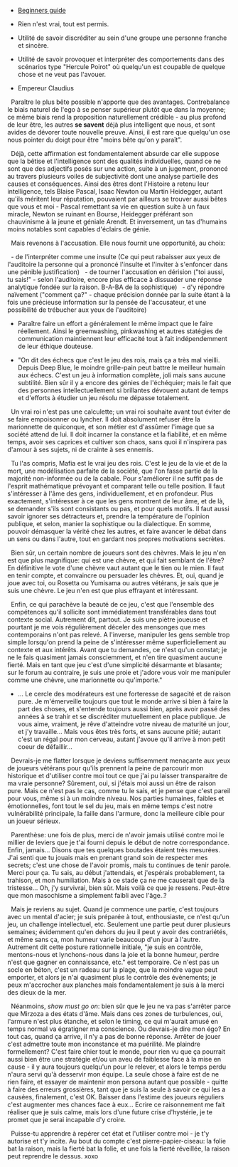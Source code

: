 - [Beginners guide](https://www.zeldadungeon.net/forum/threads/megathread-beginners-guide-to-playing-and-moderating-mafia-index-glossary-faqs-discussion.56679)

- Rien n'est vrai, tout est permis.

- Utilité de savoir discréditer au sein d'une groupe une personne franche et sincère.

- Utilité de savoir provoquer et interpréter des comportements dans des scénarios type "Hercule Poirot" où quelqu'un est coupable de quelque chose et ne veut pas l'avouer.

- Empereur Claudius

  Paraître le plus bête possible n'apporte que des avantages. Contrebalance le biais naturel de l'ego à se penser supérieur plutôt que dans la moyenne; ce même biais rend la proposition naturellement crédible - au plus profond de leur être, les autres **se savent** déjà plus intelligent que nous, et sont avides de dévorer toute nouvelle preuve. Ainsi, il est rare que quelqu'un ose nous pointer du doigt pour être "moins bête qu'on y paraît".

  Déjà, cette affirmation est fondamentalement absurde car elle suppose que la bêtise et l'intelligence sont des qualités individuelles, quand ce ne sont que des adjectifs posés sur une action, suite à un jugement, prononcé au travers plusieurs voiles de subjectivité dont une analyse partielle des causes et conséquences. Ainsi des êtres dont l'Histoire a retenu leur intelligence, tels Blaise Pascal, Isaac Newton ou Martin Heidegger, autant qu'ils méritent leur réputation, pouvaient par ailleurs se trouver aussi bêtes que vous et moi - Pascal remettant sa vie en question suite à un faux miracle, Newton se ruinant en Bourse, Heidegger préférant son chauvinisme à la jeune et géniale Arendt. Et inversement, un tas d'humains moins notables sont capables d'éclairs de génie.

  Mais revenons à l'accusation. Elle nous fournit une opportunité, au choix:

  - de l'interpréter comme une insulte (Ce qui peut rabaisser aux yeux de l'auditoire la personne qui a prononcé l'insulte et l'inviter à s'enfoncer dans une pénible justification)
  - de tourner l'accusation en dérision ("toi aussi, tu sais!" - selon l'auditoire, encore plus efficace à dissuader une réponse analytique fondée sur la raison. B-A-BA de la sophistique)
  - d'y répondre naïvement ("comment ça?" - chaque précision donnée par la suite étant à la fois une précieuse information sur la pensée de l'accusateur, et une possibilité de trébucher aux yeux de l'auditoire)

- Paraître faire un effort a généralement le même impact que le faire réellement. Ainsi le greenwashing, pinkwashing et autres statégies de communication maintiennent leur efficacité tout à fait indépendemment de leur éthique douteuse.

- "On dit des échecs que c'est le jeu des rois, mais ça a très mal vieilli. Depuis Deep Blue, le moindre grille-pain peut battre le meilleur humain aux échecs. C'est un jeu à information complète, joli mais sans aucune subtilité. Bien sûr il y a encore des génies de l'échéquier; mais le fait que des personnes intellectuellement si brillantes dévouent autant de temps et d'efforts à étudier un jeu résolu me dépasse totalement.

  Un vrai roi n'est pas une calculette; un vrai roi souhaite avant tout éviter de se faire empoisonner ou lyncher. Il doit absolument refuser être la marionnette de quiconque, et son métier est d'assûmer l'image que sa société attend de lui. Il doit incarner la constance et la fiabilité, et en même temps, avoir ses caprices et cultiver son chaos, sans quoi il n'inspirera pas d'amour à ses sujets, ni de crainte à ses ennemis.

  Tu l'as compris, Mafia est le vrai jeu des rois. C'est le jeu de la vie et de la mort, une modélisation parfaite de la société, que l'on fasse partie de la majorité non-informée ou de la cabale. Pour s'améliorer il ne suffit pas de l'esprit mathématique prévoyant et comparant telle ou telle position. Il faut s'intéresser à l'âme des gens, individuellement, et en profondeur. Plus exactement, s'intéresser à ce que les gens montrent de leur âme, et de là, se demander s'ils sont consistants ou pas, et pour quels motifs. Il faut aussi savoir ignorer ses détracteurs et, prendre la température de l'opinion publique, et selon, manier la sophistique ou la dialectique. En somme, pouvoir démasquer la vérité chez les autres, et faire avancer le débat dans un sens ou dans l'autre, tout en gardant nos propres motivations secrètes.

  Bien sûr, un certain nombre de joueurs sont des chèvres. Mais le jeu n'en est que plus magnifique: qui est une chèvre, et qui fait semblant de l'être? En définitive le vote d'une chèvre vaut autant que le tien ou le mien. Il faut en tenir compte, et convaincre ou persuader les chèvres. Et, oui, quand je joue avec toi, ou Rosetta ou Yumisama ou autres vétérans, je sais que je suis une chèvre. Le jeu n'en est que plus effrayant et intéressant.

  Enfin, ce qui parachève la beauté de ce jeu, c'est que l'ensemble des compétences qu'il sollicite sont immédiatement transférables dans tout contexte social. Autrement dit, partout. Je suis une piètre joueuse et pourtant je me vois régulièrement déceler des mensonges que mes contemporains n'ont pas relevé. A l'inverse, manipuler les gens semble trop simple lorsqu'on prend la peine de s'intéresser même superficiellement au contexte et aux intérêts. Avant que tu demandes, ce n'est qu'un constat; je ne le fais quasiment jamais consciemment, et n'en tire quasiment aucune fierté. Mais en tant que jeu c'est d'une simplicité désarmante et blasante; sur le forum au contraire, je suis une proie et j'adore vous voir me manipuler comme une chèvre, une marionnette ou qu'importe."

- ... Le cercle des modérateurs est une forteresse de sagacité et de raison pure. Je m'émerveille toujours que tout le monde arrive si bien à faire la part des choses, et s'entende toujours aussi bien, après avoir passé des années à se trahir et se discréditer mutuellement en place publique. Je vous aime, vraiment, je rêve d'atteindre votre niveau de maturité un jour, et j'y travaille... Mais vous êtes très forts, et sans aucune pitié; autant c'est un régal pour mon cerveau, autant j'avoue qu'il arrive à mon petit coeur de défaillir...

  Devrais-je me flatter lorsque je deviens suffisemment menaçante aux yeux de joueurs vétérans pour qu'ils prennent la peine de parcourir mon historique et d'utiliser contre moi tout ce que j'ai pu laisser transparaitre de ma vraie personne? Sûrement, oui, si j'étais moi aussi un être de raison pure. Mais ce n'est pas le cas, comme tu le sais, et je pense que c'est pareil pour vous, même si à un moindre niveau. Nos parties humaines, faibles et émotionnelles, font tout le sel du jeu, mais en même temps c'est notre vulnérabilité principale, la faille dans l'armure, donc la meilleure cible pour un joueur sérieux.

  Parenthèse: une fois de plus, merci de n'avoir jamais utilisé contre moi le millier de leviers que je t'ai fourni depuis le début de notre correspondance. Enfin, jamais... Disons que tes quelques boutades étaient très mesurées. J'ai senti que tu jouais mais en prenant grand soin de respecter mes secrets; c'est une chose de l'avoir promis, mais tu continues de tenir parole. Merci pour ça. Tu sais, au début j'attendais, et j'espérais probablement, ta trahison, et mon humiliation. Mais à ce stade ça ne me causerait que de la tristesse... Oh, j'y survivrai, bien sûr. Mais voilà ce que je ressens. Peut-être que mon masochisme a simplement faibli avec l'âge..?

  Mais je reviens au sujet. Quand je commence une partie, c'est toujours avec un mental d'acier; je suis préparée à tout, enthousiaste, ce n'est qu'un jeu, un challenge intellectuel, etc. Seulement une partie peut durer plusieurs semaines; évidemment qu'en dehors du jeu il peut y avoir des contrariétés, et même sans ça, mon humeur varie beaucoup d'un jour à l'autre. Autrement dit cette posture rationnelle initiale, "je suis en contrôle, mentons-nous et lynchons-nous dans la joie et la bonne humeur, perdre n'est que gagner en connaissance, etc." est temporaire. Ce n'est pas un socle en béton, c'est un radeau sur la plage, que la moindre vague peut emporter, et alors je n'ai quasiment plus le contrôle des évènements; je peux m'accrocher aux planches mais fondamentalement je suis à la merci des dieux de la mer.

  Néanmoins, *show must go on*: bien sûr que le jeu ne va pas s'arrêter parce que Mirzoza a des états d'âme. Mais dans ces zones de turbulences, oui, l'armure n'est plus étanche, et selon le timing, ce qui m'aurait amusé en temps normal va égratigner ma conscience. Ou devrais-je dire mon égo? En tout cas, quand ça arrive, il n'y a pas de bonne réponse. Arrêter de jouer c'est admettre toute mon inconstance et ma puérilité. Me plaindre formellement? C'est faire chier tout le monde, pour rien vu que ça pourrait aussi bien être une stratégie et/ou un aveu de faiblesse face à la mise en cause - il y aura toujours quelqu'un pour le relever, et alors le temps perdu n'aura servi qu'à desservir mon équipe. La seule chose à faire est de ne rien faire, et essayer de maintenir mon persona autant que possible - quitte à faire des erreurs grossières, tant que je suis la seule à savoir ce qui les a causées, finalement, c'est OK. Baisser dans l'estime des joueurs réguliers c'est augmenter mes chances face à eux... Ecrire ce raisonnement me fait réaliser que je suis calme, mais lors d'une future crise d'hystérie, je te promet que je serai incapable d'y croire.

  Puisse-tu apprendre à repérer cet état et l'utiliser contre moi - je t'y autorise et t'y incite. Au bout du compte c'est pierre-papier-ciseau: la folie bat la raison, mais la fierté bat la folie, et une fois la fierté réveillée, la raison peut reprendre le dessus. xoxo